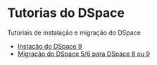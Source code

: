 # Tutorias do DSpace
Tutoriais de instalação e migração do DSpace

- [Instação do DSpace 9](/tutorial-de-instalacao-dspace9.md)
- [Migração do DSpace 5/6 para DSpace 8 ou 9](/tutorial-migracao-dspace.md)
